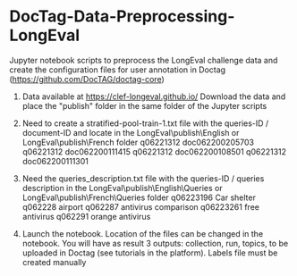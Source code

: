 # DocTag-Data-Preprocessing-LongEval
Jupyter notebook scripts to preprocess the LongEval challenge data and create the configuration files for user annotation in Doctag (https://github.com/DocTAG/doctag-core)

1) Data available at https://clef-longeval.github.io/ Download the data and place the "publish" folder in the same folder of the Jupyter scripts

2) Need to create a stratified-pool-train-1.txt file with the queries-ID / document-ID and locate in the LongEval\publish\English or LongEval\publish\French folder
q06221312 doc062200205703
q06221312 doc062200111415
q06221312 doc062200108501
q06221312 doc062200111301

3) Need the queries_description.txt file with the queries-ID / queries description in the LongEval\publish\English\Queries or LongEval\publish\French\Queries folder
q06223196	      Car shelter
q062228	        airport
q062287	        antivirus comparison
q06223261	      free antivirus
q062291	        orange antivirus

4) Launch the notebook. Location of the files can be changed in the notebook. You will have as result 3 outputs: collection, run, topics, to be uploaded in Doctag (see tutorials in the platform). Labels file must be created manually
